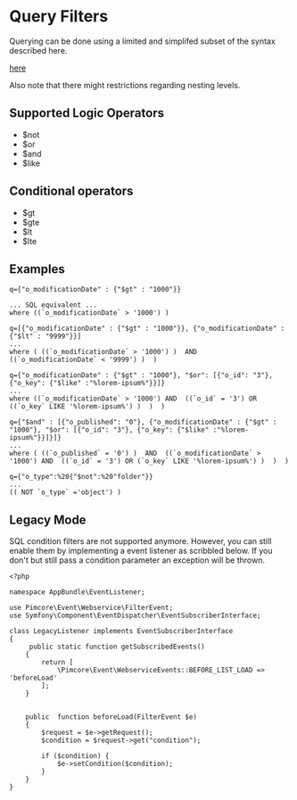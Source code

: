 # Query Filters

Querying can be done using a limited and simplifed subset of the syntax described 
here.

[here](https://restdb.io/docs/querying-with-the-api)

Also note that there might restrictions regarding nesting levels.

## Supported Logic Operators

* $not
* $or
* $and
* $like

## Conditional operators

* $gt
* $gte
* $lt
* $lte

## Examples

```
q={"o_modificationDate" : {"$gt" : "1000"}}

... SQL equivalent ...
where ((`o_modificationDate` > '1000') )
````


```
q=[{"o_modificationDate" : {"$gt" : "1000"}}, {"o_modificationDate" : {"$lt" : "9999"}}]
...
where ( ((`o_modificationDate` > '1000') )  AND  ((`o_modificationDate` < '9999') )  )
```

```
q={"o_modificationDate" : {"$gt" : "1000"}, "$or": [{"o_id": "3"}, {"o_key": {"$like" :"%lorem-ipsum%"}}]}
...
where ((`o_modificationDate` > '1000') AND  ((`o_id` = '3') OR  ((`o_key` LIKE '%lorem-ipsum%') )  )  )
```

```
q={"$and" : [{"o_published": "0"}, {"o_modificationDate" : {"$gt" : "1000"}, "$or": [{"o_id": "3"}, {"o_key": {"$like" :"%lorem-ipsum%"}}]}]}
...        
where ( ((`o_published` = '0') )  AND  ((`o_modificationDate` > '1000') AND  ((`o_id` = '3') OR (`o_key` LIKE '%lorem-ipsum%') )  )  )
```

```
q={"o_type":%20{"$not":%20"folder"}}
...
(( NOT `o_type` ='object') )
```

## Legacy Mode

SQL condition filters are not supported anymore. However, you can still enable them by implementing a event listener as scribbled below.
If you don't but still pass a condition parameter an exception will be thrown.

```
<?php

namespace AppBundle\EventListener;

use Pimcore\Event\Webservice\FilterEvent;
use Symfony\Component\EventDispatcher\EventSubscriberInterface;

class LegacyListener implements EventSubscriberInterface
{
     public static function getSubscribedEvents()
    {
        return [
            \Pimcore\Event\WebserviceEvents::BEFORE_LIST_LOAD => 'beforeLoad'
        ];
    }


    public  function beforeLoad(FilterEvent $e)
    {
        $request = $e->getRequest();
        $condition = $request->get("condition");

        if ($condition) {
            $e->setCondition($condition);
        }
    }
}
```
